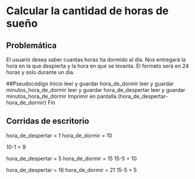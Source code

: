 # Calcular la cantidad de horas de sueño

## Problemática
El usuario desea saber cuantas horas ha dormido al día. Nos entregará la hora en la que despierta y la hora en que se levanta. El formato será en 24 horas y solo durante un día. 

##Pseudocódigo
Inicio
    leer y guardar hora_de_dormir
    leer y guardar minutos_hora_de_dormir
    leer y guardar hora_de_despertar 
    leer y guardar minutos_hora_de_dormir
    Imprimir en pantalla (hora_de_despertar-hora_de_dormir)
Fin

## Corridas de escritorio

hora_de_despertar = 1
hora_de_dormir = 10

10-1 = 9

hora_de_despertar = 5
hora_de_dormir = 15
15-5 = 10

hora_de_despertar = 16
hora_de_dormir = 21
15-5 = 5






